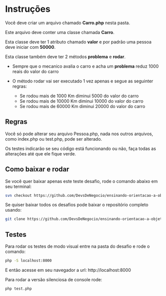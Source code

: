 # Instruções

Você deve criar um arquivo chamado **Carro.php** nesta pasta.

Este arquivo deve conter uma classe chamada **Carro**.

Esta classe deve ter 1 atributo chamado **valor** e por padrão uma pessoa deve iniciar com **50000**.

Esta classe também deve ter 2 métodos **problema** e **rodar**.

- Sempre que o mecanico avalia o carro e acha um **problema** reduz 1000 reais do valor do carro
    
- O método rodar vai ser executado 1 vez apenas e segue as seguinter regras:
    - Se rodou mais de 1000 Km diminui 5000 do valor do carro
    - Se rodou mais de 10000 Km diminui 10000 do valor do carro
    - Se rodou mais de 60000 Km diminui 20000 do valor do carro

## Regras

Você só pode alterar seu arquivo Pessoa.php, nada nos outros arquivos, como index.php ou test.php, pode ser alterado.

Os testes indicarão se seu código está funcionando ou não, faça todas as alterações até que ele fique verde.

## Como baixar e rodar

Se você quer baixar apenas este teste desafio, rode o comando abaixo em seu terminal:

```bash
svn checkout https://github.com/DevsDeNegocio/ensinando-orientacao-a-objetos/trunk/php/nivel-1
```

Se quiser baixar todos os desafios pode baixar o repositório completo usando:

```bash
git clone https://github.com/DevsDeNegocio/ensinando-orientacao-a-objetos
```


## Testes

Para rodar os testes de modo visual entre na pasta do desafio e rode o comando:
```bash
php -S localhost:8000
```

E então acesse em seu navegador a url: http://localhost:8000

Para rodar a versão silenciosa de console rode:

```bash
php test.php
```